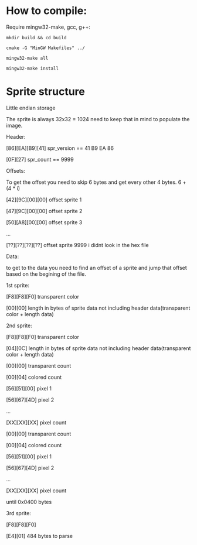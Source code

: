 # How to compile:

Require mingw32-make, gcc, g++:

`mkdir build && cd build`

`cmake -G "MinGW Makefiles" ../`

`mingw32-make all`

`mingw32-make install`

# Sprite structure

Little endian storage

The sprite is always 32x32 = 1024 need to keep that in mind to populate the image.

Header:

[86][EA][B9][41] 			spr_version == 41 B9 EA 86

[0F][27]					spr_count   == 9999

Offsets:

To get the offset you need to skip 6 bytes and get every other 4 bytes. 6 + (4 * i)

[42][9C][00][00]			offset sprite 1

[47][9C][00][00]			offset sprite 2

[50][A8][00][00]			offset sprite 3

...

[??][??][??][??]			offset sprite 9999 i didnt look in the hex file

Data: 

to get to the data you need to find an offset of a sprite and jump that offset based on the begining of the file.

1st sprite:

[F8][F8][F0]				transparent color

[00][00]					length in bytes of sprite data not including header data(transparent color + length data)


2nd sprite:

[F8][F8][F0]				transparent color

[04][0C]					length in bytes of sprite data not including header data(transparent color + length data) 

[00][00]					transparent count

[00][04]					colored count

[56][51][00]				pixel 1

[56][67][4D]				pixel 2

...

[XX][XX][XX]				pixel count


[00][00]					transparent count

[00][04]					colored count

[56][51][00]				pixel 1

[56][67][4D]				pixel 2

...

[XX][XX][XX]				pixel count

until 0x0400 bytes

3rd sprite:

[F8][F8][F0]

[E4][01]					484 bytes to parse				

